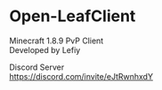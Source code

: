 # Open-LeafClient
Minecraft 1.8.9 PvP Client  
Developed by Lefiy  
  
Discord Server  
https://discord.com/invite/eJtRwnhxdY
